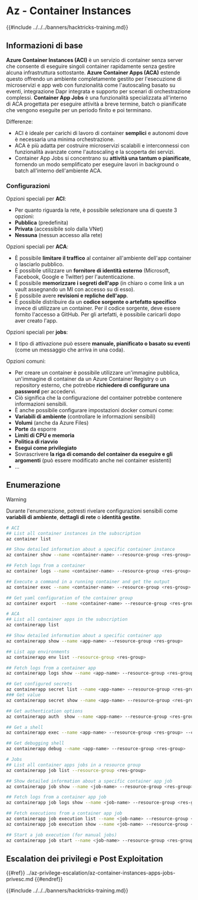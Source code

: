 # Az - Container Instances

{{#include ../../../banners/hacktricks-training.md}}

## Informazioni di base

**Azure Container Instances (ACI)** è un servizio di container senza server che consente di eseguire singoli container rapidamente senza gestire alcuna infrastruttura sottostante. **Azure Container Apps (ACA)** estende questo offrendo un ambiente completamente gestito per l'esecuzione di microservizi e app web con funzionalità come l'autoscaling basato su eventi, integrazione Dapr integrata e supporto per scenari di orchestrazione complessi. **Container App Jobs** è una funzionalità specializzata all'interno di ACA progettata per eseguire attività a breve termine, batch o pianificate che vengono eseguite per un periodo finito e poi terminano.

Differenze:
- ACI è ideale per carichi di lavoro di container **semplici** e autonomi dove è necessaria una minima orchestrazione.
- ACA è più adatta per costruire microservizi scalabili e interconnessi con funzionalità avanzate come l'autoscaling e la scoperta dei servizi.
- Container App Jobs si concentrano su **attività una tantum o pianificate**, fornendo un modo semplificato per eseguire lavori in background o batch all'interno dell'ambiente ACA.

### Configurazioni

Opzioni speciali per **ACI**:
- Per quanto riguarda la rete, è possibile selezionare una di queste 3 opzioni:
- **Pubblica** (predefinita)
- **Privata** (accessibile solo dalla VNet)
- **Nessuna** (nessun accesso alla rete)

Opzioni speciali per **ACA**:
- È possibile **limitare il traffico** al container all'ambiente dell'app container o lasciarlo pubblico.
- È possibile utilizzare un **fornitore di identità esterno** (Microsoft, Facebook, Google e Twitter) per l'autenticazione.
- È possibile **memorizzare i segreti dell'app** (in chiaro o come link a un vault assegnando un MI con accesso su di esso).
- È possibile avere **revisioni e repliche dell'app**.
- È possibile distribuire da un **codice sorgente o artefatto specifico** invece di utilizzare un container. Per il codice sorgente, deve essere fornito l'accesso a GitHub. Per gli artefatti, è possibile caricarli dopo aver creato l'app.

Opzioni speciali per **jobs**:
- Il tipo di attivazione può essere **manuale, pianificato o basato su eventi** (come un messaggio che arriva in una coda).

Opzioni comuni:
- Per creare un container è possibile utilizzare un'immagine pubblica, un'immagine di container da un Azure Container Registry o un repository esterno, che potrebbe **richiedere di configurare una password** per accedervi.
- Ciò significa che la configurazione del container potrebbe contenere informazioni sensibili.
- È anche possibile configurare impostazioni docker comuni come:
- **Variabili di ambiente** (controllare le informazioni sensibili)
- **Volumi** (anche da Azure Files)
- **Porte** da esporre
- **Limiti di CPU e memoria**
- **Politica di riavvio**
- **Esegui come privilegiato**
- Sovrascrivere **la riga di comando del container da eseguire e gli argomenti** (può essere modificato anche nei container esistenti)
- ...

## Enumerazione

> [!WARNING]
> Durante l'enumerazione, potresti rivelare configurazioni sensibili come **variabili di ambiente**, **dettagli di rete** o **identità gestite**.
```bash
# ACI
## List all container instances in the subscription
az container list

## Show detailed information about a specific container instance
az container show --name <container-name> --resource-group <res-group>

## Fetch logs from a container
az container logs --name <container-name> --resource-group <res-group>

## Execute a command in a running container and get the output
az container exec --name <container-name> --resource-group <res-group> --exec-command "/bin/sh" # Get a shell

## Get yaml configuration of the container group
az container export  --name <container-name> --resource-group <res-group> --file </path/local/file.yml>

# ACA
## List all container apps in the subscription
az containerapp list

## Show detailed information about a specific container app
az containerapp show --name <app-name> --resource-group <res-group>

## List app environments
az containerapp env list --resource-group <res-group>

## Fetch logs from a container app
az containerapp logs show --name <app-name> --resource-group <res-group>

## Get configured secrets
az containerapp secret list --name <app-name> --resource-group <res-group>
### Get value
az containerapp secret show --name <app-name> --resource-group <res-group> --secret-name <secret-name>

## Get authentication options
az containerapp auth  show --name <app-name> --resource-group <res-group>

## Get a shell
az containerapp exec --name <app-name> --resource-group <res-group> --command "sh"

## Get debugging shell
az containerapp debug --name <app-name> --resource-group <res-group>

# Jobs
## List all container apps jobs in a resource group
az containerapp job list --resource-group <res-group>

## Show detailed information about a specific container app job
az containerapp job show --name <job-name> --resource-group <res-group>

## Fetch logs from a container app job
az containerapp job logs show --name <job-name> --resource-group <res-group>

## Fetch executions from a container app job
az containerapp job execution list --name <job-name> --resource-group <res-group>
az containerapp job execution show --name <job-name> --resource-group <res-group> --job-execution-name <job-execution>

## Start a job execution (for manual jobs)
az containerapp job start --name <job-name> --resource-group <res-group>
```
## Escalation dei privilegi e Post Exploitation

{{#ref}}
../az-privilege-escalation/az-container-instances-apps-jobs-privesc.md
{{#endref}}

{{#include ../../../banners/hacktricks-training.md}}
